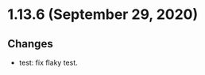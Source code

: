 1.13.6 (September 29, 2020)
===========================

Changes
-------

-   test: fix flaky test.
